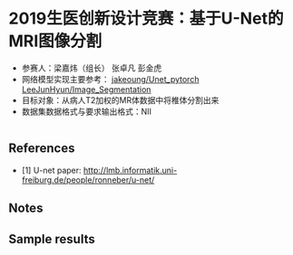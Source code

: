 # 2019生医创新设计竞赛：基于U-Net的MRI图像分割
* 参赛人：梁嘉炜（组长） 张卓凡 彭金虎
* 网络模型实现主要参考：
    [jakeoung/Unet_pytorch](https://github.com/jakeoung/Unet_pytorch)
    [LeeJunHyun/Image_Segmentation](https://github.com/LeeJunHyun/Image_Segmentation)
* 目标对象：从病人T2加权的MR体数据中将椎体分割出来
* 数据集数据格式与要求输出格式：NII

```

```

## References

- [1] U-net paper: http://lmb.informatik.uni-freiburg.de/people/ronneber/u-net/

## Notes


## Sample results



